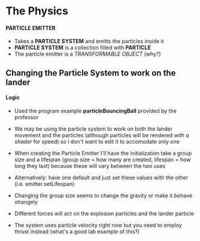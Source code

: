 
# The Physics

#### PARTICLE EMITTER
* Takes a **PARTICLE SYSTEM** and emitts the particles inside it
* **PARTICLE SYSTEM** is a collection filled with **PARTICLE**
* The particle emitter is a *TRANSFORMABLE OBJECT* (why?)

## Changing the Particle System to work on the lander

#### Logic 
* Used the program example **particleBouncingBall** provided by the professor
* We may be using the particle system to work on both the lander movement and the particles (although particles will be rendered *with a shader* for speed) so I don't want to edit it to accomodate only one
* When creating the Particle Emitter I'll have the initialization take a group size and a lifespan (group size = how many are created, lifespan = how long they last) because these will vary between the two uses
* Alternatively: have one default and just set these values with the other (i.e. emitter.setLifespan)
* Changing the group size seems to change the gravity or make it behave strangely 
* Different forces will act on the explosion particles and the lander particle


* The system uses particle velocity right now but you need to employ thrust instead (what's a good lab example of this?) 
